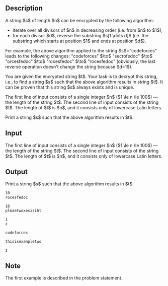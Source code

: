 ## Description

<div><p>A string $s$ of length $n$ can be encrypted by the following algorithm:</p><ul> <li> iterate over all divisors of $n$ in decreasing order (i.e. from $n$ to $1$), </li><li> for each divisor $d$, reverse the substring $s[1 \dots d]$ (i.e. the substring which starts at position $1$ and ends at position $d$). </li></ul><p>For example, the above algorithm applied to the string $s$="<span class="tex-font-style-tt">codeforces</span>" leads to the following changes: "<span class="tex-font-style-tt">codeforces</span>" $\to$ "<span class="tex-font-style-tt">secrofedoc</span>" $\to$ "<span class="tex-font-style-tt">orcesfedoc</span>" $\to$ "<span class="tex-font-style-tt">rocesfedoc</span>" $\to$ "<span class="tex-font-style-tt">rocesfedoc</span>" (obviously, the last reverse operation doesn't change the string because $d=1$).</p><p>You are given the encrypted string $t$. Your task is to decrypt this string, i.e., to find a string $s$ such that the above algorithm results in string $t$. It can be proven that this string $s$ always exists and is unique.</p></div><div class="input-specification"><p>The first line of input consists of a single integer $n$ ($1 \le n \le 100$) — the length of the string $t$. The second line of input consists of the string $t$. The length of $t$ is $n$, and it consists only of lowercase Latin letters.</p></div><div class="output-specification"><p>Print a string $s$ such that the above algorithm results in $t$.</p></div>

## Input

<p>The first line of input consists of a single integer $n$ ($1 \le n \le 100$) — the length of the string $t$. The second line of input consists of the string $t$. The length of $t$ is $n$, and it consists only of lowercase Latin letters.</p>

## Output

<p>Print a string $s$ such that the above algorithm results in $t$.</p>





```input1
10
rocesfedoc

```




```input2
16
plmaetwoxesisiht

```




```input3
1
z

```




```output1
codeforces

```




```output2
thisisexampletwo

```




```output3
z

```



## Note

<p>The first example is described in the problem statement.</p>
